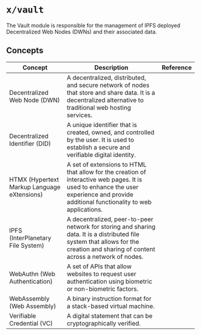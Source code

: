 # `x/vault`

The Vault module is responsible for the management of IPFS deployed Decentralized Web Nodes (DWNs) and their associated data.

## Concepts

| Concept                                     | Description                                                                                                                                                                           | Reference |
| ------------------------------------------- | ------------------------------------------------------------------------------------------------------------------------------------------------------------------------------------- | --------- |
| Decentralized Web Node (DWN)                | A decentralized, distributed, and secure network of nodes that store and share data. It is a decentralized alternative to traditional web hosting services.                           |           |
| Decentralized Identifier (DID)              | A unique identifier that is created, owned, and controlled by the user. It is used to establish a secure and verifiable digital identity.                                             |           |
| HTMX (Hypertext Markup Language eXtensions) | A set of extensions to HTML that allow for the creation of interactive web pages. It is used to enhance the user experience and provide additional functionality to web applications. |           |
| IPFS (InterPlanetary File System)           | A decentralized, peer-to-peer network for storing and sharing data. It is a distributed file system that allows for the creation and sharing of content across a network of nodes.    |           |
| WebAuthn (Web Authentication)               | A set of APIs that allow websites to request user authentication using biometric or non-biometric factors.                                                                            |           |
| WebAssembly (Web Assembly)                  | A binary instruction format for a stack-based virtual machine.                                                                                                                        |           |
| Verifiable Credential (VC)                  | A digital statement that can be cryptographically verified.                                                                                                                           |           |
